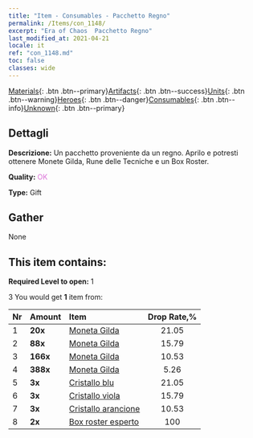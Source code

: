 ```yaml
---
title: "Item - Consumables - Pacchetto Regno"
permalink: /Items/con_1148/
excerpt: "Era of Chaos  Pacchetto Regno"
last_modified_at: 2021-04-21
locale: it
ref: "con_1148.md"
toc: false
classes: wide
---
```

 [Materials](/it/Items/){: .btn .btn--primary}[Artifacts](/it/Items/Artifacts/){: .btn .btn--success}[Units](/it/Items/Units/){: .btn .btn--warning}[Heroes](/it/Items/Heroes/){: .btn .btn--danger}[Consumables](/it/Items/Consumables/){: .btn .btn--info}[Unknown](/it/Items/Unknown/){: .btn .btn--primary}

## Dettagli
 **Descrizione:** Un pacchetto proveniente da un regno. Aprilo e potresti ottenere Monete Gilda, Rune delle Tecniche e un Box Roster.

 **Quality:** <span style="color: #DA70D6">OK</span>

 **Type:** Gift

## Gather

  None

## This item contains:

 **Required Level to open:** 1

 3 You would get **1** item  from:

  | Nr | Amount |     Item    | Drop Rate,% |
  |:---|:-------|:------------|:---------:|
  | 1 |  **20x** | [Moneta Gilda](/it/Items/con_896/) | 21.05 | 
  | 2 |  **88x** | [Moneta Gilda](/it/Items/con_896/) | 15.79 | 
  | 3 |  **166x** | [Moneta Gilda](/it/Items/con_896/) | 10.53 | 
  | 4 |  **388x** | [Moneta Gilda](/it/Items/con_896/) | 5.26 | 
  | 5 |  **3x** | [Cristallo blu](/it/Items/con_716/) | 21.05 | 
  | 6 |  **3x** | [Cristallo viola](/it/Items/con_720/) | 15.79 | 
  | 7 |  **3x** | [Cristallo arancione](/it/Items/con_730/) | 10.53 | 
  | 8 |  **2x** | [Box roster esperto](/it/Items/con_773/) | 100 | 
